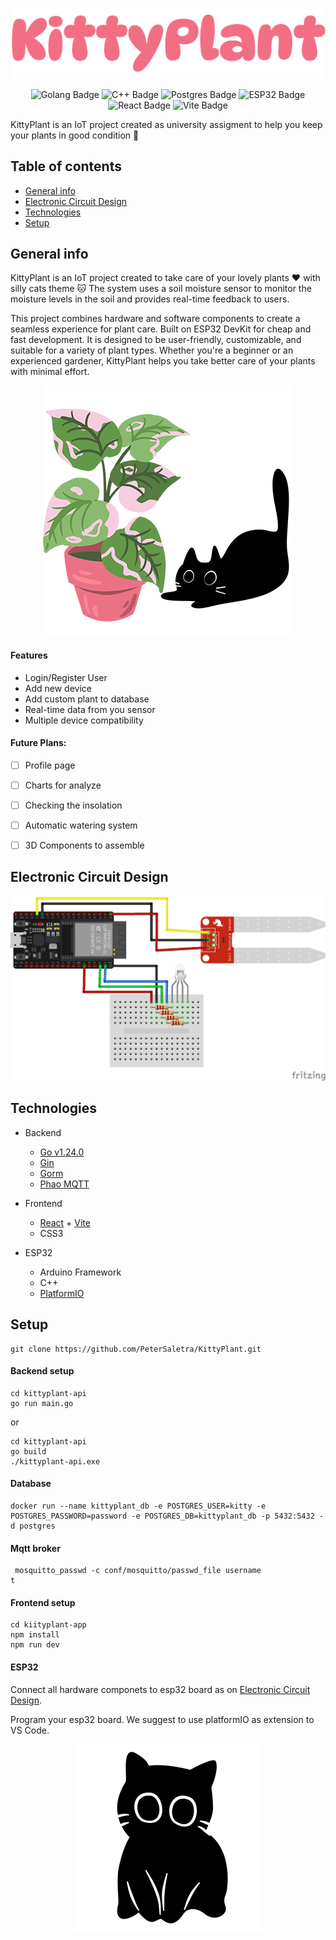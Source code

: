 ![logo](/kittyplant-app/src/assets/kittyplant-logo.png)

<p align="center" width="100%">
<img src="https://img.shields.io/badge/go-%2300ADD8.svg?style=for-the-badge&logo=go&logoColor=white" alt="Golang Badge"/> <img src="https://img.shields.io/badge/c++-%2300599C.svg?style=for-the-badge&logo=c%2B%2B&logoColor=white" alt="C++ Badge"/> <img src="https://img.shields.io/badge/postgres-%23316192.svg?style=for-the-badge&logo=postgresql&logoColor=white" alt="Postgres Badge"/> <img src="https://img.shields.io/badge/ESP32-informational?style=for-the-badge&logo=Arduino&logoColor=white&color=00979D" alt="ESP32 Badge"/> <img src="https://img.shields.io/badge/-React-45b8d8?style=for-the-badge&logo=react&logoColor=white" alt="React Badge"/> <img src="https://img.shields.io/badge/Vite-646CFF?style=for-the-badge&logo=Vite&logoColor=white" alt="Vite Badge"/>
</p>

KittyPlant is an IoT project created as university assigment to help you keep your plants in good condition :muscle:

## Table of contents
* [General info](#general-info)
* [Electronic Circuit Design](#electronic-circuit-design)
* [Technologies](#technologies)
* [Setup](#setup)

## General info

KittyPlant is an IoT project created to take care of your lovely plants :heart: with silly cats theme :cat:
The system uses a soil moisture sensor to monitor the moisture levels in the soil and provides real-time feedback to users.

This project combines hardware and software components to create a seamless experience for plant care. Built on ESP32 DevKit for cheap and fast development. It is designed to be user-friendly, customizable, and suitable for a variety of plant types. Whether you're a beginner or an experienced gardener, KittyPlant helps you take better care of your plants with minimal effort.

<p align="center" width="100%">
<img src="/img/kittyandplant.png" alt="kittyandplant"/>
</p>

#### Features
- Login/Register User
- Add new device
- Add custom plant to database
- Real-time data from you sensor
- Multiple device compatibility

#### Future Plans:
- [ ] Profile page
- [ ] Charts for analyze
- [ ] Checking the insolation
- [ ] Automatic watering system
- [ ] 3D Components to assemble



## Electronic Circuit Design

![circuit_img](/img/hardware_design.png)

## Technologies

- Backend
    - [Go v1.24.0](https://go.dev/)
    - [Gin](https://gin-gonic.com/)
    - [Gorm](https://gorm.io/)
    - [Phao MQTT](https://github.com/eclipse-paho/paho.mqtt.golang)

- Frontend
    - [React](https://react.dev/) + [Vite](https://vite.dev/)
    - CSS3

- ESP32
    - Arduino Framework
    - C++
    - [PlatformIO](https://platformio.org/)

## Setup

```
git clone https://github.com/PeterSaletra/KittyPlant.git
```

#### Backend setup

```
cd kittyplant-api
go run main.go
```

or 

```
cd kittyplant-api
go build
./kittyplant-api.exe
```

#### Database

```
docker run --name kittyplant_db -e POSTGRES_USER=kitty -e POSTGRES_PASSWORD=password -e POSTGRES_DB=kittyplant_db -p 5432:5432 -d postgres
```

#### Mqtt broker

```
 mosquitto_passwd -c conf/mosquitto/passwd_file username
t
```

#### Frontend setup

```
cd kiityplant-app
npm install
npm run dev
```

#### ESP32

Connect all hardware componets to esp32 board as on [Electronic Circuit Design](#electronic-circuit-design).

Program your esp32 board. We suggest to use platformIO as extension to VS Code.

<p align="center" width="100%">
<img src="/img/kittymain.png" alt="kittymain"/>
</p>
